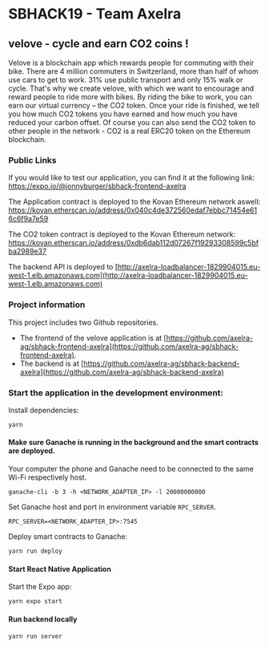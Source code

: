 # SBHACK19 - Team Axelra

## velove - cycle and earn CO2 coins !

Velove is a blockchain app which rewards people for commuting with their bike. There are 4 million commuters in Switzerland, more than half of whom use cars to get to work. 31% use public transport and only 15% walk or cycle.
That's why we create velove, with which we want to encourage and reward people to ride more with bikes. By riding the bike to work, you can earn our virtual currency – the CO2 token. 
Once your ride is finished, we tell you how much CO2 tokens you have earned and how much you have reduced your carbon offset.
Of course you can also send the CO2 token to other people in the network - CO2 is a real ERC20 token on the Ethereum blockchain.

### Public Links
If you would like to test our application, you can find it at the following link: https://expo.io/@jonnyburger/sbhack-frontend-axelra

The Application contract is deployed to the Kovan Ethereum network aswell: https://kovan.etherscan.io/address/0x040c4de372560edaf7ebbc71454e616c6f9a7e59

The CO2 token contract is deployed to the Kovan Ethereum network: https://kovan.etherscan.io/address/0xdb6dab112d07267f19293308599c5bfba2989e37

The backend API is deployed to [http://axelra-loadbalancer-1829904015.eu-west-1.elb.amazonaws.com](http://axelra-loadbalancer-1829904015.eu-west-1.elb.amazonaws.com)

### Project information
This project includes two Github repositories.
- The frontend of the velove application is at [https://github.com/axelra-ag/sbhack-frontend-axelra](https://github.com/axelra-ag/sbhack-frontend-axelra).
- The backend is at [https://github.com/axelra-ag/sbhack-backend-axelra](https://github.com/axelra-ag/sbhack-backend-axelra)



### Start the application in the development environment:

Install dependencies:
```
yarn
```

#### Make sure Ganache is running in the background and the smart contracts are deployed.
Your computer the phone and Ganache need to be connected to the same Wi-Fi respectively host.
```
ganache-cli -b 3 -h <NETWORK_ADAPTER_IP> -l 20000000000
```

Set Ganache host and port in environment variable ``RPC_SERVER``.
```
RPC_SERVER=<NETWORK_ADAPTER_IP>:7545
```

Deploy smart contracts to Ganache:
```
yarn run deploy
```

#### Start React Native Application 
Start the Expo app:
```
yarn expo start
```

#### Run backend locally
```
yarn run server
```
